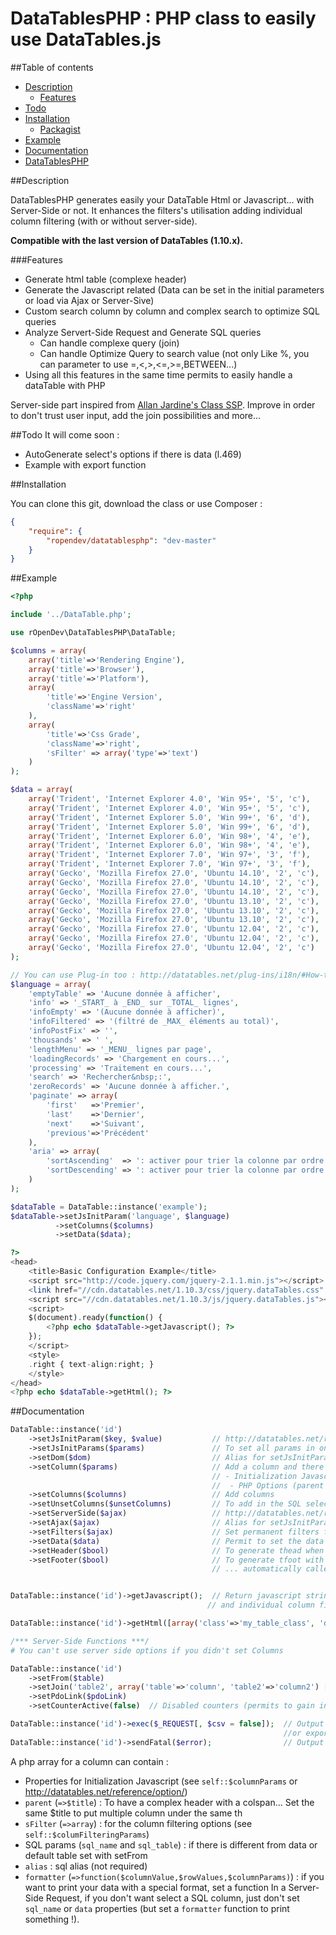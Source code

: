 DataTablesPHP : PHP class to easily use DataTables.js
================================================

##Table of contents
* [Description](#description)
    * [Features](#features)
* [Todo](#todo)
* [Installation](#installation)
    * [Packagist](https://packagist.org/packages/ropendev/datatablesphp)
* [Example](#example)
* [Documentation](#documentation)
* [DataTablesPHP](http://www.robin-d.fr/DataTablesPHP/)

##Description

DataTablesPHP generates easily your DataTable Html or Javascript... with Server-Side or not. It enhances the filters's utilisation adding individual column filtering (with or without server-side).

**Compatible with the last version of DataTables (1.10.x).**

###Features
* Generate html table (complexe header)
* Generate the Javascript related (Data can be set in the initial parameters or load via Ajax or Server-Sive)
* Custom search column by column and complex search to optimize SQL queries
* Analyze Servert-Side Request and Generate SQL queries
    * Can handle complexe query (join)
    * Can handle Optimize Query to search value (not only Like %, you can parameter to use =,<,>,<=,>=,BETWEEN...)
* Using all this features in the same time permits to easily handle a dataTable with PHP

Server-side part inspired from [Allan Jardine's Class SSP](https://github.com/DataTables/DataTables/blob/master/examples/server_side/scripts/ssp.class.php). Improve in order to don't trust user input, add the join possibilities and more...

##Todo
It will come soon :
* AutoGenerate select's options if there is data (l.469)
* Example with export function

##Installation

You can clone this git, download the class or use Composer :
```json
{
    "require": {
        "ropendev/datatablesphp": "dev-master"
    }
}
```

##Example

```php
<?php

include '../DataTable.php';

use rOpenDev\DataTablesPHP\DataTable;

$columns = array(
    array('title'=>'Rendering Engine'),
    array('title'=>'Browser'),
    array('title'=>'Platform'),
    array(
        'title'=>'Engine Version',
        'className'=>'right'
    ),
    array(
        'title'=>'Css Grade',
        'className'=>'right',
        'sFilter' => array('type'=>'text')
    )
);

$data = array(
    array('Trident', 'Internet Explorer 4.0', 'Win 95+', '5', 'c'),
    array('Trident', 'Internet Explorer 4.0', 'Win 95+', '5', 'c'),
    array('Trident', 'Internet Explorer 5.0', 'Win 99+', '6', 'd'),
    array('Trident', 'Internet Explorer 5.0', 'Win 99+', '6', 'd'),
    array('Trident', 'Internet Explorer 6.0', 'Win 98+', '4', 'e'),
    array('Trident', 'Internet Explorer 6.0', 'Win 98+', '4', 'e'),
    array('Trident', 'Internet Explorer 7.0', 'Win 97+', '3', 'f'),
    array('Trident', 'Internet Explorer 7.0', 'Win 97+', '3', 'f'),
    array('Gecko', 'Mozilla Firefox 27.0', 'Ubuntu 14.10', '2', 'c'),
    array('Gecko', 'Mozilla Firefox 27.0', 'Ubuntu 14.10', '2', 'c'),
    array('Gecko', 'Mozilla Firefox 27.0', 'Ubuntu 14.10', '2', 'c'),
    array('Gecko', 'Mozilla Firefox 27.0', 'Ubuntu 13.10', '2', 'c'),
    array('Gecko', 'Mozilla Firefox 27.0', 'Ubuntu 13.10', '2', 'c'),
    array('Gecko', 'Mozilla Firefox 27.0', 'Ubuntu 13.10', '2', 'c'),
    array('Gecko', 'Mozilla Firefox 27.0', 'Ubuntu 12.04', '2', 'c'),
    array('Gecko', 'Mozilla Firefox 27.0', 'Ubuntu 12.04', '2', 'c'),
    array('Gecko', 'Mozilla Firefox 27.0', 'Ubuntu 12.04', '2', 'c')
);

// You can use Plug-in too : http://datatables.net/plug-ins/i18n/#How-to-use
$language = array(
    'emptyTable' => 'Aucune donnée à afficher',
    'info' => '_START_ à _END_ sur _TOTAL_ lignes',
    'infoEmpty' => '(Aucune donnée à afficher)',
    'infoFiltered' => '(filtré de _MAX_ éléments au total)',
    'infoPostFix' => '',
    'thousands' => ' ',
    'lengthMenu' => '_MENU_ lignes par page',
    'loadingRecords' => 'Chargement en cours...',
    'processing' => 'Traitement en cours...',
    'search' => 'Rechercher&nbsp;:',
    'zeroRecords' => 'Aucune donnée à afficher.',
    'paginate' => array(
        'first'   =>'Premier',
        'last'    =>'Dernier',
        'next'    =>'Suivant',
        'previous'=>'Précédent'
    ),
    'aria' => array(
        'sortAscending'  => ': activer pour trier la colonne par ordre croissant',
        'sortDescending' => ': activer pour trier la colonne par ordre décroissant'
    )
);

$dataTable = DataTable::instance('example');
$dataTable->setJsInitParam('language', $language)
          ->setColumns($columns)
          ->setData($data);

?>
<head>
    <title>Basic Configuration Example</title>
    <script src="http://code.jquery.com/jquery-2.1.1.min.js"></script>
    <link href="//cdn.datatables.net/1.10.3/css/jquery.dataTables.css" rel="stylesheet">
    <script src="//cdn.datatables.net/1.10.3/js/jquery.dataTables.js"></script>
    <script>
    $(document).ready(function() {
        <?php echo $dataTable->getJavascript(); ?>
    });
    </script>
    <style>
    .right { text-align:right; }
    </style>
</head>
<?php echo $dataTable->getHtml(); ?>
```

##Documentation
```php
DataTable::instance('id')
    ->setJsInitParam($key, $value)           // http://datatables.net/reference/option/
    ->setJsInitParams($params)               // To set all params in one time
    ->setDom($dom)                           // Alias for setJsInitParameter('dom', $dom)
    ->setColumn($params)                     // Add a column and there options to the table:
                                             // - Initialization Javascript Options (see the doc : DataTables.net > Refererences > Column)
                                             //  - PHP Options (parent for complexe header, sFilter, sql_table, sqlFilter... see l.169)
    ->setColumns($columns)                   // Add columns
    ->setUnsetColumns($unsetColumns)         // To add in the SQL select columns wich are not print directly as table column (and use their data with formatter)
    ->setServerSide($ajax)                   // http://datatables.net/reference/option/ajax
    ->setAjax($ajax)                         // Alias for setJsInitParameter('ajax', $ajax)
    ->setFilters($ajax)                      // Set permanent filters for sql queries (where)
    ->setData($data)                         // Permit to set the data in the DataTables Javascript Initialization.
    ->setHeader($bool)                       // To generate thead when you will call getHtml
    ->setFooter($bool)                       // To generate tfoot with th empty when you will call getHtml.
                                             // ... automatically called if you have set individual column filters


DataTable::instance('id')->getJavascript();  // Return javascript string. It is not embeding JS Files from DataTables.js... only it activation
                                            // and individual column filtering stuff

DataTable::instance('id')->getHtml([array('class'=>'my_table_class', 'data-nuclear'=>'bomb')]);        // Return html table in a string

/*** Server-Side Functions ***/
# You can't use server side options if you didn't set Columns

DataTable::instance('id')
    ->setFrom($table)                                                                                                 // Name of the table to query
    ->setJoin('table2', array('table'=>'column', 'table2'=>'column2') [, $join = 'LEFT JOIN', $duplicate = false])    // Table to join
    ->setPdoLink($pdoLink)                                                                                            // Add PHP PDO class link
    ->setCounterActive(false)  // Disabled counters (permits to gain in performanche, think to change your infoFiltered)

DataTable::instance('id')->exec($_REQUEST[, $csv = false]);  // Output the json results
                                                             //or export to csv format (use setInitFilter before if you use Individual column Filters)
DataTable::instance('id')->sendFatal($error);                // Output an error
```

A php array for a column can contain :
* Properties for Initialization Javascript (see `self::$columnParams` or http://datatables.net/reference/option/)
* `parent` (`=>$title`) : To have a complex header with a colspan... Set the same $title to put multiple column under the same th
* `sFilter` (`=>array`) : for the column filtering options (see `self::$columFilteringParams`)
* SQL params (`sql_name` and `sql_table`) : if there is different from data or default table set with setFrom
* `alias` : sql alias (not required)
* `formatter` (`=>function($columnValue,$rowValues,$columnParams)`) : if you want to print your data with a special format, set a function
In a Server-Side Request, if you don't want select a SQL column, just don't set `sql_name` or `data` properties (but set a `formatter` function to print something !).
